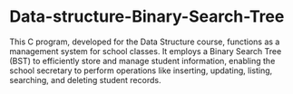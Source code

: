 # Data-structure-Binary-Search-Tree


This C program, developed for the Data Structure course, functions as a management system for school classes. It employs a Binary Search Tree (BST) to efficiently store and manage student information, enabling the school secretary to perform operations like inserting, updating, listing, searching, and deleting student records.
